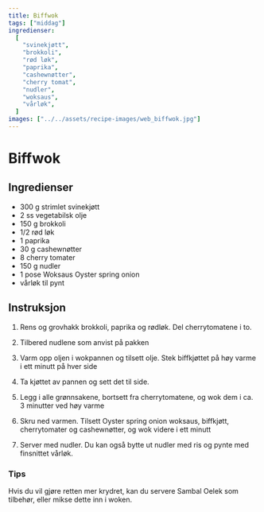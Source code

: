 ```yaml
---
title: Biffwok
tags: ["middag"]
ingredienser:
  [
    "svinekjøtt",
    "brokkoli",
    "rød løk",
    "paprika",
    "cashewnøtter",
    "cherry tomat",
    "nudler",
    "woksaus",
    "vårløk",
  ]
images: ["../../assets/recipe-images/web_biffwok.jpg"]
---
```


# Biffwok

## Ingredienser

- 300 g strimlet svinekjøtt
- 2 ss vegetabilsk olje
- 150 g brokkoli
- 1/2 rød løk
- 1 paprika
- 30 g cashewnøtter
- 8 cherry tomater
- 150 g nudler
- 1 pose Woksaus Oyster spring onion
- vårløk til pynt

## Instruksjon

1. Rens og grovhakk brokkoli, paprika og rødløk. Del cherrytomatene i to.

2. Tilbered nudlene som anvist på pakken

3. Varm opp oljen i wokpannen og tilsett olje. Stek biffkjøttet på høy varme i ett minutt på hver side

4. Ta kjøttet av pannen og sett det til side.

5. Legg i alle grønnsakene, bortsett fra cherrytomatene, og wok dem i ca. 3 minutter ved høy varme

6. Skru ned varmen. Tilsett Oyster spring onion woksaus, biffkjøtt, cherrytomater og cashewnøtter, og wok videre i ett minutt

7. Server med nudler. Du kan også bytte ut nudler med ris og pynte med finsnittet vårløk.

### Tips

Hvis du vil gjøre retten mer krydret, kan du servere Sambal Oelek som tilbehør, eller mikse dette inn i woken.
